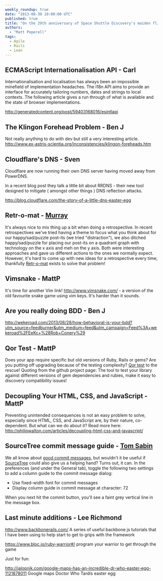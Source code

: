 ```yaml
---
weekly_roundup: true
date: "2013-08-30 10:00:00 UTC"
published: true
title: "On the 29th anniversary of Space Shuttle Discovery's maiden flight"
authors:
  - "Matt Peperell"
tags:
  - Agile
  - Rails
  - Lean
---
```


## ECMAScript Internationalisation API -  Carl
Internationalisation and localisation has always been an impossible minefield of implementation headaches. The i18n API aims to provide an interface for accurately tailoring numbers, dates and strings to local contexts. The following article gives a run through of what is available and the state of browser implementations.

http://generatedcontent.org/post/59403168016/esintlapi

## The Klingon Forehead Problem - Ben J
Not really anything to do with dev but still a very interesting article.
http://www.ex-astris-scientia.org/inconsistencies/klingon-foreheads.htm

## Cloudflare's DNS - Sven
Cloudflare are now running their own DNS server having moved away from PowerDNS.

In a recent blog post they talk a little bit about RRDNS - their new tool designed to mitigate ( amongst other things ) DNS reflection attacks.

http://blog.cloudflare.com/the-story-of-a-little-dns-easter-egg


## Retr-o-mat - [Murray](/people#murray-steele)

It's always nice to mix thing up a bit when doing a retrospective.  In recent retrospectives we've tried having a theme to focus what you think about for our happy/sad/puzzle post-its (we tried "distraction"), we also ditched happy/sad/puzzle for placing our post-its on a quadrant graph with technology on the x axis and meh on the y axis.  Both were interesting approaches and gave us different actions to the ones we normally expect.  However, it's hard to come up with new ideas for a retrospective every time; thankfully [Retr-o-mat](http://www.plans-for-retrospectives.com/) exists to solve that problem!


## Vimsnake - MattP
It's time for another Vim link! http://www.vimsnake.com/ - a version of the old favourite snake game using vim keys.  It's harder than it sounds.

## Are you really doing BDD - Ben J
http://wekeroad.com/2013/08/28/how-behavioral-is-your-bdd?utm_source=feedburner&utm_medium=feed&utm_campaign=Feed%3A+wekeroad%2FEeKc+%28Rob+Conery%29

## Qor Test - MattP
Does your app require specific but old versions of Ruby, Rails or gems? Are you putting off upgrading because of the testing complexity? [Qor test](https://github.com/qor/qor_test/tree/master) to the rescue! Quoting from the github project page:
The tool to test your library against different versions of gem dependencies and rubies, make it easy to discovery compatibility issues!

## Decoupling Your HTML, CSS, and JavaScript -  MattP
Preventing unintended consequences is not an easy problem to solve, especially since HTML, CSS, and JavaScript are, by their nature, co-dependent. But what can we do about it? Read more here: http://philipwalton.com/articles/decoupling-html-css-and-javascript/

## SourceTree commit message guide - [Tom Sabin](/people#tom-sabin)

We all know about [good commit messages](http://tbaggery.com/2008/04/19/a-note-about-git-commit-messages.html), but wouldn't it be useful if [SourceTree](http://www.sourcetreeapp.com/) could also give us a helping hand? Turns out, it can. In the preferences (and under the General tab), toggle the following two settings to add a column guide to the commit message dialog:

- Use fixed-width font for commit messages
- Display column guide in commit message at character: 72

When you next hit the commit button, you'll see a faint grey vertical line in the message box.

## Last minute additions - Lee Richmond
http://www.backbonerails.com/  A series of useful backbone js tutorials that I have been using to help start to get to grips with the framework


https://www.bloc.io/ruby-warrior#/ program your warrior to get through the game

Just for fun:

http://jalopnik.com/google-maps-has-an-incredible-dr-who-easter-egg-1121878011 Google maps Doctor Who Tardis easter egg
